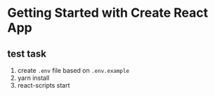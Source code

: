 # Getting Started with Create React App
## test task

1. create `.env` file based on `.env.example`
2. yarn install
3. react-scripts start
